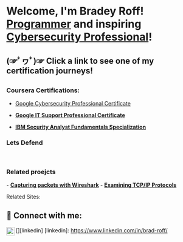 <h1>Welcome, I'm Bradey Roff! <br/><a href="https://github.com/BradRoff">Programmer</a> and inspiring <a href="https://www.linkedin.com/in/brad-roff/">Cybersecurity Professional</a>!
 
  
  <h2>
   (☞ﾟヮﾟ)☞  Click a link to see one of my certification journeys!
  <h2>
    

<h3>Coursera Certifications:</h3>

- <a href = "https://raw.githubusercontent.com/BradRoff/write-up/refs/heads/main/coursera/img/GITS.jpeg">Google Cybersecurity Professional Certificate</a></b>
  
- <b><a href = "https://raw.githubusercontent.com/BradRoff/write-up/refs/heads/main/coursera/img/GITS.jpeg">Google IT Support Professional Certificate</a></b>
- <b><a href = "https://raw.githubusercontent.com/BradRoff/write-up/refs/heads/main/coursera/img/GITS.jpeg">IBM Security Analyst Fundamentals Specialization</a></b>
<h3>Lets Defend</h3></br>
<h3>Related proejcts</h3>
- <b><a href="https://raw.githubusercontent.com/BradRoff/write-up/refs/heads/main/coursera/img/GITS.jpeg">Capturing packets with Wireshark</a></b></b>
- <b><a href="https://raw.githubusercontent.com/BradRoff/write-up/refs/heads/main/coursera/img/GITS.jpeg">Examining TCP/IP Protocols</a></b>

Related Sites:
<h2> 🤳 Connect with me:</h2>


[<img align="left" alt="JoshMadakor | LinkedIn" width="22px" src="https://cdn.jsdelivr.net/npm/simple-icons@v3/icons/linkedin.svg" />][linkedin]
[linkedin]: https://www.linkedin.com/in/brad-roff/
<!--
- <b>PowerShell</b>
  - [Windows EventLog: Failed RDP Logins Source IP to full GeoData Conversion](https://github.com/joshmadakor1/Sentinel-Lab)
  - [JWipe (Disk Wiping Utility)](https://github.com/joshmadakor1/Jwipe.PowerShell)
  - [Active Directory Bulk User Creation](https://github.com/joshmadakor1/AD_PS)
  - [FIM (File Integrity Monitor)](https://github.com/joshmadakor1/PowerShell-Integrity-FIM)
- <b>C# (.NET Desktop Applications)</b>
  - [Ransomware Proof of Concept (Encrypter)](https://github.com/joshmadakor1/EncrypterPOC)
  - [Ransomware Proof of Concept (Decrypter)](https://github.com/joshmadakor1/DecrypterPOC)
  - [Keylogger with Email Capability](https://github.com/joshmadakor1/Key-Logger-With-Email)
- <b>Python</b>
  - [Package Delivery Application (Datastructures and Algorithms Demo)](https://github.com/joshmadakor1/Package-Delivery-Pathfinding-Algorithm)

<!--
<h2> 🤳 Connect with me:</h2>


[<img align="left" alt="JoshMadakor | LinkedIn" width="22px" src="https://cdn.jsdelivr.net/npm/simple-icons@v3/icons/linkedin.svg" />][linkedin]
[<img align="left" alt="JoshMadakor | Instagram" width="22px" src="https://cdn.jsdelivr.net/npm/simple-icons@v3/icons/instagram.svg" />][instagram]

[twitter]: https://twitter.com/joshmadakor
[youtube]: https://www.youtube.com/c/joshmadakor
[instagram]: https://www.instagram.com/joshmadakor/
[linkedin]: https://linkedin.com/in/joshmadakor

<!--
**joshmadakor1/joshmadakor1** is a ✨ _special_ ✨ repository because its `README.md` (this file) appears on your GitHub profile.

Here are some ideas to get you started:

- 🔭 I’m currently working on ...
- 🌱 I’m currently learning ...
- 👯 I’m looking to collaborate on ...
- 🤔 I’m looking for help with ...
- 💬 Ask me about ...
- 📫 How to reach me: ...
- 😄 Pronouns: ...
- ⚡ Fun fact: ...
-->
